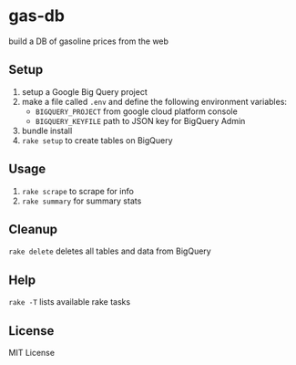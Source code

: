 # gas-db
build a DB of gasoline prices from the web

## Setup
1. setup a Google Big Query project
2. make a file called `.env` and define the following environment variables:
    - `BIGQUERY_PROJECT` from google cloud platform console
    - `BIGQUERY_KEYFILE` path to JSON key for BigQuery Admin
3. bundle install
4. `rake setup` to create tables on BigQuery

## Usage
1. `rake scrape` to scrape for info
2. `rake summary` for summary stats

## Cleanup
`rake delete` deletes all tables and data from BigQuery

## Help
`rake -T` lists available rake tasks

## License
MIT License